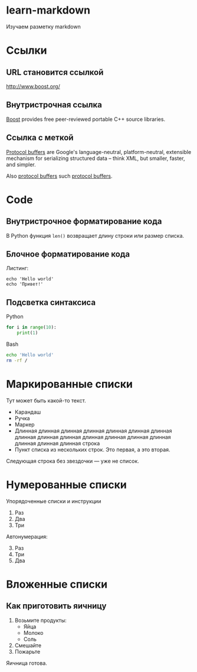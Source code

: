 # learn-markdown

Изучаем разметку markdown

# Ссылки

## URL становится ссылкой

http://www.boost.org/

## Внутристрочная ссылка

[Boost](http://www.boost.org/) provides free peer-reviewed portable C++ source libraries.

## Ссылка с меткой

[Protocol buffers][protobuf] are Google's language-neutral, platform-neutral, extensible mechanism for serializing structured data – think XML, but smaller, faster, and simpler.

Also [protocol buffers][protobuf] such [protocol buffers][protobuf].

[protobuf]: https://developers.google.com/protocol-buffers/

# Code

## Внутристрочное форматирование кода

В Python функция `len()` возвращает длину строки или размер списка.

## Блочное форматирование кода

Листинг:

```
echo 'Hello world'
echo 'Привет!'
```

## Подсветка синтаксиса

Python

```python
for i in range(10):
    print(1)
```
Bash

```sh
echo 'Hello world'
rm -rf / 
```

# Маркированные списки

Тут может быть какой-то текст.

* Карандаш
* Ручка
* Маркер
* Длинная длинная длинная длинная длинная длинная длинная длинная длинная длинная длинная длинная длинная длинная длинная длинная длинная строка
* Пункт списка из нескольких строк. Это первая,
а это вторая.

Следующая строка без звездочки — уже не список.

# Нумерованные списки

Упорядоченные списки и инструкции

1. Раз
2. Два 
3. Три

Автонумерация:

3. Раз
1. Три
666. Два

# Вложенные списки

## Как приготовить яичницу

1. Возьмите продукты:
    * Яйца
    * Молоко
    * Соль
2. Смешайте
3. Пожарьте

Яичница готова.
